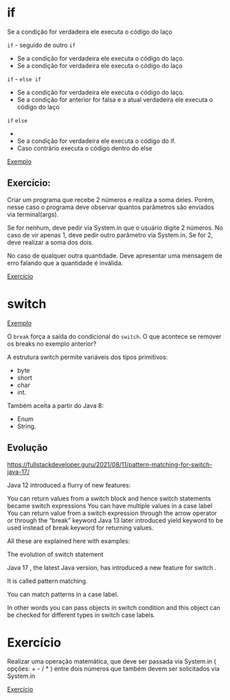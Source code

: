 # if

Se a condição for verdadeira ele executa o código do laço

`if` - seguido de outro `if`

* Se a condição for verdadeira ele executa o código do laço.
* Se a condição for verdadeira ele executa o código do laço

`if` - `else if`

* Se a condição for verdadeira ele executa o código do laço.
* Se a condição for anterior for falsa e a atual verdadeira ele executa o código do laço

`if` `else`

*
* Se a condição for verdadeira ele executa o código do if.
* Caso contrário executa o código dentro do else

[Exemplo](/src/br/com/letscode/introducao/base/fluxo/exemplos/CondicionalIf.java)

## Exercício:

Criar um programa que recebe 2 números e realiza a soma deles. Porém, nesse caso o programa deve observar quantos
parâmetros são enviados via terminal(args).

Se for nenhum, deve pedir via System.in que o usuário digite 2 números. No caso de vir apenas 1, deve pedir outro
parâmetro via System.in. Se for 2, deve realizar a soma dos dois.

No caso de qualquer outra quantidade. Deve apresentar uma mensagem de erro falando que a quantidade é inválida.

[Exercício](/src/br/com/letscode/introducao/base/fluxo/exercicios/SomaSimples.java)

# switch

[Exemplo](/src/br/com/letscode/introducao/base/fluxo/exemplos/CondicionalSwitch.java)

O `break` força a saída do condicional do `switch`. O que acontece se remover os breaks no exemplo anterior?

A estrutura switch permite variáveis dos tipos primitivos:

* byte
* short
* char
* int.

Também aceita a partir do Java 8:

* Enum
* String.

## Evolução

https://fullstackdeveloper.guru/2021/08/11/pattern-matching-for-switch-java-17/

Java 12 introduced a flurry of new features:

You can return values from a switch block and hence switch statements became switch expressions You can have multiple
values in a case label You can return value from a switch expression through the arrow operator or through the “break”
keyword Java 13 later introduced yield keyword to be used instead of break keyword for returning values.

All these are explained here with examples:

The evolution of switch statement

Java 17 , the latest Java version, has introduced a new feature for switch .

It is called pattern matching.

You can match patterns in a case label.

In other words you can pass objects in switch condition and this object can be checked for different types in switch
case labels.

# Exercício

Realizar uma operação matemática, que deve ser passada via System.in ( opções: + - / * ) entre dois números que também
devem ser solicitados via System.in

[Exercício](/src/br/com/letscode/introducao/base/fluxo/exercicios/Calculadora.java)

